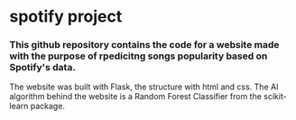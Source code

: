 # spotify project

### This github repository contains the code for a website made with the purpose of rpedicitng songs popularity based on Spotify's data.

The website was built with Flask, the structure with html and css.
The AI algorithm behind the website is a Random Forest Classifier from the scikit-learn package.



